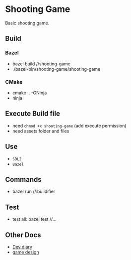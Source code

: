 # Shooting Game

Basic shooting game.

## Build

### Bazel

* bazel build //shooting-game
* ./bazel-bin/shooting-game/shooting-game

### CMake

* cmake .. -GNinja
* ninja

## Execute Build file

* need `chmod +x shooting-game` (add execute permission)
* need assets folder and files

## Use

* `SDL2`
* `Bazel`

## Commands

* bazel run //:buildifier

## Test

* test all: bazel test //...

## Other Docs

* [Dev diary](docs/diary.md)
* [game design](docs/design.md)
